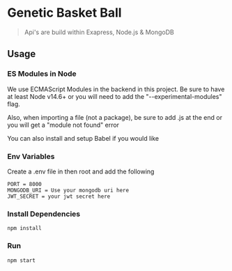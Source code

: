 # Genetic Basket Ball

> Api's are build within Exapress, Node.js & MongoDB

## Usage

### ES Modules in Node

We use ECMAScript Modules in the backend in this project. Be sure to have at least Node v14.6+ or you will need to add the "--experimental-modules" flag.

Also, when importing a file (not a package), be sure to add .js at the end or you will get a "module not found" error

You can also install and setup Babel if you would like

### Env Variables

Create a .env file in then root and add the following

```
PORT = 8000
MONGODB_URI = Use your mongodb uri here
JWT_SECRET = your jwt secret here
```

### Install Dependencies

```
npm install

```

### Run

```
npm start

```
